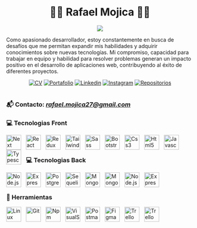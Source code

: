 <h1 align="center">🧑‍💻 Rafael Mojica 🧑‍💻</h1>

<p align="center">
 <img src="https://readme-typing-svg.herokuapp.com?color=58D68D&lines=Full+Stack+Developer&center=true">
</p>

Como apasionado desarrollador, estoy constantemente en busca de desafíos que me permitan expandir mis habilidades y adquirir conocimientos sobre nuevas tecnologías. Mi compromiso, capacidad para trabajar en equipo y habilidad para resolver problemas generan un impacto positivo en el desarrollo de aplicaciones web, contribuyendo al éxito de diferentes proyectos.
 
<p align="center">
 <a href="https://drive.google.com/file/d/1FLseJ_BH8cFDnWC4M05WMg55ll_JuYLp/view?usp=sharing" target="_blank" rel="noopener noreferrer">
    <img alt="CV" title="CV" src="https://custom-icon-badges.demolab.com/badge/-CV-F25278?style=for-the-badge&logo=download&logoColor=white"/></a>
 <a href="https://rafaelmojica.vercel.app/" target="_blank" rel="noopener noreferrer">
    <img alt="Portafolio" title="portafolio" src="https://custom-icon-badges.demolab.com/badge/-Portafolio-teal?style=for-the-badge&logo=link&logoColor=white"/></a>
 <a href="https://www.linkedin.com/in/rafamojica/" target="_blank" rel="noopener noreferrer">
    <img alt="Linkedin" title="linkedin" src="https://custom-icon-badges.demolab.com/badge/-Linkedin-blue?style=for-the-badge&logoColor=white&logo=linkedin"/></a>
 <a href="https://www.instagram.com/rafa_mojica_/" target="_blank" rel="noopener noreferrer">
    <img alt="Instagram" title="Instagram" src="https://custom-icon-badges.demolab.com/badge/-Instagram-purple?style=for-the-badge&logo=Instagram&logoColor=white"/></a>
  <a href="https://github.com/RafaMojica?tab=repositories" target="_blank" rel="noopener noreferrer">
    <img alt="Repositorios" title="Mira mis repositorios" src="https://custom-icon-badges.demolab.com/badge/-Repositorios-grey?style=for-the-badge&logoColor=white&logo=github"/></a>
</p>

#

### 📬 Contacto: <em>rafael.mojica27@gmail.com</em>

### 💻 Tecnologias Front

<img align="left" alt="Next" width="40px" style="padding-right:10px" src="https://cdn.jsdelivr.net/gh/devicons/devicon@latest/icons/nextjs/nextjs-original.svg" />
<img align="left" alt="React" width="40px" style="padding-right:10px" src="https://cdn.jsdelivr.net/gh/devicons/devicon/icons/react/react-original.svg" />
<img align="left" alt="Redux" width="40px" style="padding-right:10px" src="https://cdn.jsdelivr.net/gh/devicons/devicon/icons/redux/redux-original.svg" />
<img align="left" alt="Tailwind" width="40px" style="padding-right:10px" src="https://cdn.jsdelivr.net/gh/devicons/devicon@latest/icons/tailwindcss/tailwindcss-original.svg" />
<img align="left" alt="Sass" width="40px" style="padding-right:10px" src="https://cdn.jsdelivr.net/gh/devicons/devicon/icons/sass/sass-original.svg" />
<img align="left" alt="Bootstrap" width="40px" style="padding-right:10px" src="https://cdn.jsdelivr.net/gh/devicons/devicon/icons/bootstrap/bootstrap-original.svg" />
<img align="left" alt="Css3" width="40px" style="padding-right:10px" src="https://cdn.jsdelivr.net/gh/devicons/devicon/icons/css3/css3-original.svg" />
<img align="left" alt="Html5" width="40px" style="padding-right:10px" src="https://cdn.jsdelivr.net/gh/devicons/devicon/icons/html5/html5-original.svg" />
<img align="left" alt="Javascript" width="40px" style="padding-right:10px" src="https://cdn.jsdelivr.net/gh/devicons/devicon/icons/javascript/javascript-original.svg" />
<img align="left" alt="Typescript" width="40px" style="padding-right:10px" src="https://cdn.jsdelivr.net/gh/devicons/devicon@latest/icons/typescript/typescript-original.svg" />
<br/><br/>

### 💻 Tecnologias Back

<img align="left" alt="Node.js" width="40px" style="padding-right:10px" src="https://cdn.jsdelivr.net/gh/devicons/devicon/icons/nodejs/nodejs-original.svg" />
<img align="left" alt="Express" width="40px" style="padding-right:10px" src="https://assets.website-files.com/61ca3f775a79ec5f87fcf937/6202fcdee5ee8636a145a41b_1234.png" />
<img align="left" alt="Postgresql" width="40px" style="padding-right:10px" src="https://cdn.jsdelivr.net/gh/devicons/devicon/icons/postgresql/postgresql-original.svg" />
<img align="left" alt="Sequelize" width="40px" style="padding-right:10px" src="https://cdn.jsdelivr.net/gh/devicons/devicon/icons/sequelize/sequelize-original.svg" />
<img align="left" alt="Mongo" width="40px" style="padding-right:10px" src="https://cdn.jsdelivr.net/gh/devicons/devicon@latest/icons/mongodb/mongodb-original.svg" />
<img align="left" alt="Mongoose" width="40px" style="padding-right:10px" src="https://cdn.jsdelivr.net/gh/devicons/devicon@latest/icons/mongoose/mongoose-original.svg" />
<img align="left" alt="Node.js" width="40px" style="padding-right:10px" src="https://cdn.jsdelivr.net/gh/devicons/devicon@latest/icons/docker/docker-original.svg" />
<img align="left" alt="Express" width="40px" style="padding-right:10px" src="https://cdn.jsdelivr.net/gh/devicons/devicon@latest/icons/jest/jest-plain.svg" />
<br/><br/>

### 🧰 Herramientas

<img align="left" alt="Linux" width="40px" style="padding-right:10px" src="https://cdn.jsdelivr.net/gh/devicons/devicon/icons/linux/linux-original.svg" />
<img align="left" alt="Git" width="40px" style="padding-right:10px" src="https://cdn.jsdelivr.net/gh/devicons/devicon/icons/git/git-original.svg" />
<img align="left" alt="Npm" width="40px" style="padding-right:10px" src="https://cdn.jsdelivr.net/gh/devicons/devicon/icons/npm/npm-original-wordmark.svg" />
<img align="left" alt="VisualStudio" width="40px" style="padding-right:10px" src="https://cdn.jsdelivr.net/gh/devicons/devicon@latest/icons/vscode/vscode-original.svg" />
<img align="left" alt="Postman" width="40px" style="padding-right:10px" src="https://www.vectorlogo.zone/logos/getpostman/getpostman-icon.svg" />
<img align="left" alt="Figma" width="40px" style="padding-right:10px" src="https://cdn.jsdelivr.net/gh/devicons/devicon/icons/figma/figma-original.svg" />
<img align="left" alt="Trello" width="40px" style="padding-right:10px" src="https://cdn.jsdelivr.net/gh/devicons/devicon/icons/trello/trello-plain.svg" />
<img align="left" alt="Trello" width="40px" style="padding-right:10px" src="https://cdn.jsdelivr.net/gh/devicons/devicon@latest/icons/notion/notion-original.svg" />
